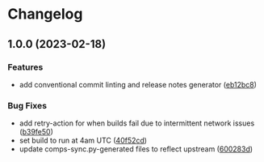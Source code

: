 # Changelog

## 1.0.0 (2023-02-18)


### Features

* add conventional commit linting and release notes generator ([eb12bc8](https://github.com/ublue-os/lxqt/commit/eb12bc819e282e38f606f2ff0c4bd6a5f70efe16))


### Bug Fixes

* add retry-action for when builds fail due to intermittent network issues ([b39fe50](https://github.com/ublue-os/lxqt/commit/b39fe50aad79400fdf016d3f09721a21e425eb06))
* set build to run at 4am UTC ([40f52cd](https://github.com/ublue-os/lxqt/commit/40f52cd8c4ec7207ddeb2ed99837c6838909a26f))
* update comps-sync.py-generated files to reflect upstream ([600283d](https://github.com/ublue-os/lxqt/commit/600283d96d08270678e6cb07ac8871c14b3fd2af))
